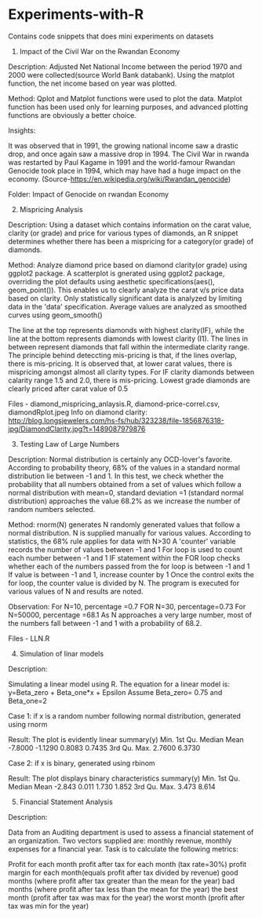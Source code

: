 # Experiments-with-R
Contains code snippets that does mini experiments on datasets


1. Impact of the Civil War on the Rwandan Economy

Description: Adjusted Net National Income between the period 1970 and 2000 were collected(source World Bank databank). Using the matplot function, the net income based on year was plotted.

Method:
Qplot and Matplot functions were used to plot the data. Matplot function has been used only for learning purposes, and advanced plotting functions are obviously a better choice.

Insights:

It was observed that in 1991, the growing national income saw a drastic drop, and once again saw a massive drop in 1994. The Civil War in rwanda was restarted by Paul Kagame in 1991 and the world-famour Rwandan Genocide took place in 1994, which may have had a huge impact on the economy. (Source-https://en.wikipedia.org/wiki/Rwandan_genocide)

Folder: Impact of Genocide on rwandan Economy 

2. Mispricing Analysis 

Description: 
Using a dataset which contains information on the carat value, clarity (or grade) and price for various types of diamonds, 
an R snippet determines whether there has been a mispricing for a category(or grade) of diamonds.

Method:
Analyze diamond price based on diamond clarity(or grade) using ggplot2 package. 
A scatterplot is gnerated using ggplot2 package, overriding the plot defaults using aesthetic specifications(aes(), geom_point()). This enables us to clearly analyze the carat v/s price data based on clarity. 
Only statistically significant data is analyzed by limiting data in the 'data' specification. 
Average values are analyzed as smoothed curves using geom_smooth() 

The line at the top represents diamonds with highest clarity(IF), while the line at the bottom represents diamonds with lowest clarity (I1). The lines in between represent diamonds that fall within the intermediate clarity range. 
The principle behind deteccting mis-pricing is that, if the lines overlap, there is mis-pricing. 
It is observed that, at lower carat values, there is mispricing amongst almost all clarity types.
For IF clarity diamonds between calarity range 1.5 and 2.0, there is mis-pricing.
Lowest grade diamonds are clearly priced after carat value of 0.5

Files - diamond_mispricing_anlaysis.R, diamond-price-correl.csv, diamondRplot.jpeg
Info on diamond clarity: http://blog.longsjewelers.com/hs-fs/hub/323238/file-1856876318-jpg/DiamondClarity.jpg?t=1489087979876

3. Testing Law of Large Numbers

Description:
Normal distribution is certainly any OCD-lover's favorite. According to probability theory, 68% of the values in a standard normal distribution lie between -1 and 1.  In this test, we check whether the probability that all numbers obtained from a set of values which follow a normal distribution with mean=0, standard deviation =1 (standard normal distribution) approaches the value 68.2% as we increase the number of random numbers selected. 

Method:
rnorm(N) generates N randomly generated values that follow a normal distribution. 
N is supplied manually for various values. According to statistics, the 68% rule applies for data with N>30
A 'counter' variable records the number of values between -1 and 1
For loop is used to count each number between -1 and 1
IF statement within the FOR loop checks whether each of the numbers passed from the for loop is between -1 and 1
If value is between -1 and 1, increase counter by 1
Once the control exits the for loop, the counter value is divided by N.
The program is executed for various values of N and results are noted.

Observation:
For N=10, percentage =0.7
FOR N=30, percentage=0.73
For N=50000, percentage =68.1
As N approaches a very large number, most of the numbers fall between -1 and 1 with a probability of 68.2.


Files - LLN.R


4. Simulation of linar models

Description:

Simulating a linear model using R. The equation for a linear model is: y=Beta_zero + Beta_one*x + Epsilon
Assume Beta_zero= 0.75 and Beta_one=2

Case 1: if x is a random number following normal distribution, generated using rnorm

Result: The plot is evidently linear
summary(y) Min. 1st Qu. Median Mean -7.8000 -1.1290 0.8083 0.7435 3rd Qu. Max. 2.7600 6.3730

Case 2: if x is binary, generated using rbinom 

Result: The plot displays binary characteristics
summary(y) Min. 1st Qu. Median Mean -2.843 0.011 1.730 1.852 3rd Qu. Max. 3.473 8.614


5. Financial Statement Analysis

Description:

Data from an Auditing department is used to assess a financial statement of an organization. Two vectors supplied are: monthly revenue, monthly expenses for a financial year. Task is to calculate the following metrics:

Profit for each month
profit after tax for each month (tax rate=30%)
profit margin for each month(equals profit after tax divided by revenue)
good months (where profit after tax greater than the mean for the year)
bad months (where profit after tax less than the mean for the year)
the best month (profit after tax was max for the year)
the worst month (profit after tax was min for the year)
